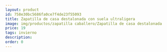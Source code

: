 ```yaml
---
layout: product
id: 758e30bc5686fa0ce7f4de23f55093
title: Zapatilla de casa destalonada con suela ultraligera 
image: img/productos/zapatilla caballero/Zapatilla de casa destalonada con suela ultraligera =19=invierno.webp
price: 19
tags: invierno
description: 
order: 0
---
```

